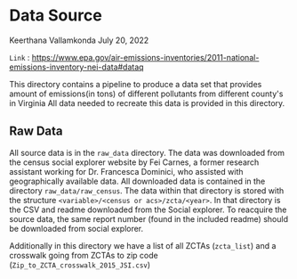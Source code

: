 Data Source
================
Keerthana Vallamkonda
July 20, 2022

`Link` : https://www.epa.gov/air-emissions-inventories/2011-national-emissions-inventory-nei-data#dataq

This directory contains a pipeline to produce a data set that provides amount of emissions(in tons) of different pollutants from different county's in Virginia 
All data needed to recreate this data is provided in this directory.

## Raw Data

All source data is in the `raw_data` directory. The data was downloaded from the census social explorer website by Fei Carnes, a former research assistant working for Dr. Francesca Dominici, who assisted with geographically available data. All downloaded data is contained in the directory `raw_data/raw_census`. The data within that directory is stored with the structure `<variable>/<census or acs>/zcta/<year>`. In that directory is the CSV and readme downloaded from the Social explorer. To reacquire the source data, the same report number (found in the included readme) should be downloaded from social explorer.

Additionally in this directory we have a list of all ZCTAs (`zcta_list`)
and a crosswalk going from ZCTAs to zip code
(`Zip_to_ZCTA_crosswalk_2015_JSI.csv`)
